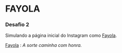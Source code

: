 # FAYOLA

### Desafio 2

Simulando a página inicial do Instagram como [Fayola](). 

<u>Fayola</u> : *A sorte caminha com honra.*

